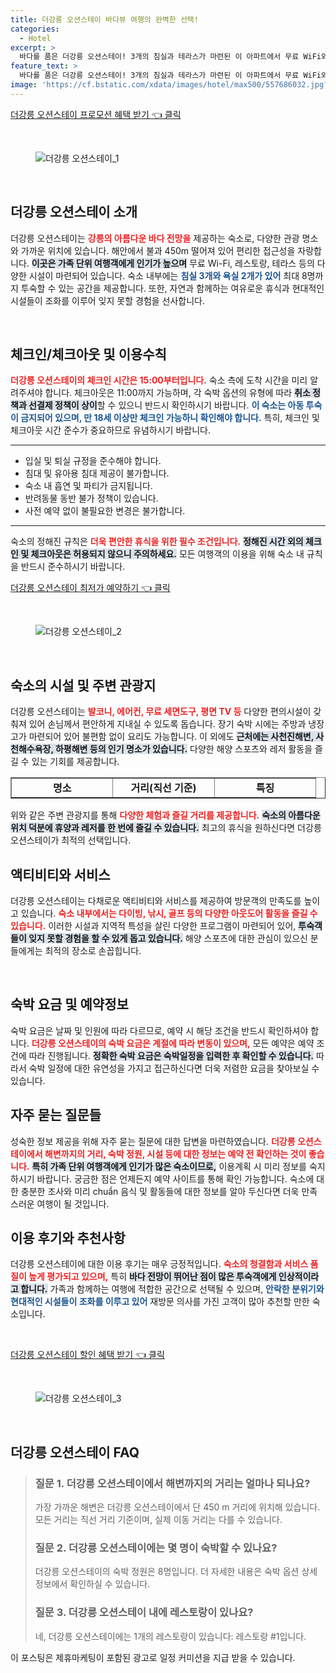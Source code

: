 ```yaml
---
title: 더강릉 오션스테이 바다뷰 여행의 완벽한 선택!
categories:
  - Hotel
excerpt: >
  바다를 품은 더강릉 오션스테이! 3개의 침실과 테라스가 마련된 이 아파트에서 무료 WiFi와 환상적인 도시 전망을 즐기며 눈 앞에 펼쳐진 해변에서 낚시와 같은 다양한 액티비티를 만끽하세요.
feature_text: >
  바다를 품은 더강릉 오션스테이! 3개의 침실과 테라스가 마련된 이 아파트에서 무료 WiFi와 환상적인 도시 전망을 즐기며 눈 앞에 펼쳐진 해변에서 낚시와 같은 다양한 액티비티를 만끽하세요.
image: 'https://cf.bstatic.com/xdata/images/hotel/max500/557686032.jpg?k=61651863a09db933346224dee3e2977c99dbb475fd7bf00d6986c6dcea75bc3b&o=&hp=1'
---
```


<p><a class="modoo-button" href="https://tinyurl.com/2cl48ghm" rel="nofollow noopener">더강릉 오션스테이 프로모션 혜택 받기 👈 클릭</a></p><br/>
<figure class="image"><img alt="더강릉 오션스테이_1" src="https://cf.bstatic.com/xdata/images/hotel/max1024x768/557685969.jpg?k=38e7d99f5ffd41e7279b6a79b76a56ff09f7e7ae0892a4c19385bcb794f6c952&amp;o=&amp;hp=1"/></figure><br/>

<h2 data-ke-size="size26" id="더강릉_오션스테이_소개">더강릉 오션스테이 소개</h2>
<p data-ke-size="size16">더강릉 오션스테이는 <b><span style="color: #ee2323;">강릉의 아름다운 바다 전망을</span></b> 제공하는 숙소로, 다양한 관광 명소와 가까운 위치에 있습니다. 해안에서 불과 450m 떨어져 있어 편리한 접근성을 자랑합니다. <b><span style="background-color: #21538527;">이곳은 가족 단위 여행객에게 인기가 높으며</span></b> 무료 Wi-Fi, 레스토랑, 테라스 등의 다양한 시설이 마련되어 있습니다. 숙소 내부에는 <b><span style="color: #1a5490;">침실 3개와 욕실 2개가 있어</span></b> 최대 8명까지 투숙할 수 있는 공간을 제공합니다. 또한, 자연과 함께하는 여유로운 휴식과 현대적인 시설들이 조화를 이루어 잊지 못할 경험을 선사합니다. </p>
<p data-ke-size="size16"> </p>
<h2 data-ke-size="size23" id="체크인_체크아웃_및_이용수칙">체크인/체크아웃 및 이용수칙</h2>
<p data-ke-size="size16"><b><span style="color: #ee2323;">더강릉 오션스테이의 체크인 시간은 15:00부터입니다.</span></b> 숙소 측에 도착 시간을 미리 알려주셔야 합니다. 체크아웃은 11:00까지 가능하며, 각 숙박 옵션의 유형에 따라 <b><span style="background-color: #21538527;">취소 정책과 선결제 정책이 상이</span></b>할 수 있으니 반드시 확인하시기 바랍니다. <b><span style="color: #1a5490;">이 숙소는 아동 투숙이 금지되어 있으며, 만 18세 이상만 체크인 가능하니 확인해야 합니다.</span></b> 특히, 체크인 및 체크아웃 시간 준수가 중요하므로 유념하시기 바랍니다.</p>
<hr contenteditable="false" data-ke-style="style5" data-ke-type="horizontalRule"/>
<ul data-ke-list-type="disc" style="list-style-type: disc;">
<li>입실 및 퇴실 규정을 준수해야 합니다.</li>
<li>침대 및 유아용 침대 제공이 불가합니다.</li>
<li>숙소 내 흡연 및 파티가 금지됩니다.</li>
<li>반려동물 동반 불가 정책이 있습니다.</li>
<li>사전 예약 없이 불필요한 변경은 불가합니다.</li>
</ul>
<hr contenteditable="false" data-ke-style="style5" data-ke-type="horizontalRule"/>
<p data-ke-size="size16">숙소의 정해진 규칙은 <b><span style="color: #ee2323;">더욱 편안한 휴식을 위한 필수 조건입니다.</span></b> <b><span style="background-color: #21538527;">정해진 시간 외의 체크인 및 체크아웃은 허용되지 않으니 주의하세요.</span></b> 모든 여행객의 이용을 위해 숙소 내 규칙을 반드시 준수하시기 바랍니다.</p>
<p><a class="modoo-button" href="https://tinyurl.com/2cl48ghm" rel="nofollow noopener">더강릉 오션스테이 최저가 예약하기 👈 클릭</a></p><br/>
<figure class="image"><img alt="더강릉 오션스테이_2" src="https://cf.bstatic.com/xdata/images/hotel/max500/557686032.jpg?k=61651863a09db933346224dee3e2977c99dbb475fd7bf00d6986c6dcea75bc3b&amp;o=&amp;hp=1"/></figure><br/>
<h2 data-ke-size="size23" id="숙소의_시설_및_주변관광지">숙소의 시설 및 주변 관광지</h2>
<p data-ke-size="size16">더강릉 오션스테이는 <b><span style="color: #ee2323;">발코니, 에어컨, 무료 세면도구, 평면 TV 등</span></b> 다양한 편의시설이 갖춰져 있어 손님께서 편안하게 지내실 수 있도록 돕습니다. 장기 숙박 시에는 주방과 냉장고가 마련되어 있어 불편함 없이 요리도 가능합니다. 이 외에도 <b><span style="background-color: #21538527;">근처에는 사천진해변, 사천해수욕장, 하평해변 등의 인기 명소가 있습니다.</span></b> 다양한 해양 스포츠와 레저 활동을 즐길 수 있는 기회를 제공합니다.</p>
<table border="1" data-ke-align="alignLeft" data-ke-style="style16" style="border-collapse: collapse; width: 100%; height: 34px;">
<tbody>
<tr style="height: 17px;">
<td style="width: 33.3333%; text-align: center; height: 17px;"><b>명소</b></td>
<td style="width: 33.3333%; text-align: center; height: 17px;"><b>거리(직선 기준)</b></td>
<td style="width: 33.3333%; text-align: center; height: 17px;"><b>특징</b></td>
</tr>
<tr style="height: 17px;">
<td style="width: 33.3333%; text-align: center; height: 17px;">사천진해변</td>
<td style="width: 33.3333%; text-align: center; height: 17px;">450 m</td>
<td style="width: 33.3333%; text-align: center;">휴식 및 해양 액티비티</td>
</tr>
<tr>
<td style="width: 33.3333%; text-align: center;">사천해수욕장</td>
<td style="width: 33.3333%; text-align: center;">1.2 km</td>
<td style="width: 33.3333%; text-align: center;">해수욕과 수영 가능</td>
</tr>
<tr>
<td style="width: 33.3333%; text-align: center;">하평해변</td>
<td style="width: 33.3333%; text-align: center;">2.5 km</td>
<td style="width: 33.3333%; text-align: center;">조용한 분위기</td>
</tr>
</tbody>
</table>
<p data-ke-size="size16">위와 같은 주변 관광지를 통해 <b><span style="color: #ee2323;">다양한 체험과 즐길 거리를 제공합니다.</span></b> <b><span style="background-color: #21538527;">숙소의 아름다운 위치 덕분에 휴양과 레저를 한 번에 즐길 수 있습니다.</span></b> 최고의 휴식을 원하신다면 더강릉 오션스테이가 최적의 선택입니다.</p>
<h2 data-ke-size="size23" id="액티비티와_서비스">액티비티와 서비스</h2>
<p data-ke-size="size16">더강릉 오션스테이는 다채로운 액티비티와 서비스를 제공하여 방문객의 만족도를 높이고 있습니다. <b><span style="color: #ee2323;">숙소 내부에서는 다이빙, 낚시, 골프 등의 다양한 아웃도어 활동을 즐길 수 있습니다.</span></b> 이러한 시설과 지역적 특성을 살린 다양한 프로그램이 마련되어 있어, <b><span style="background-color: #21538527;">투숙객들이 잊지 못할 경험을 할 수 있게 돕고 있습니다.</span></b> 해양 스포츠에 대한 관심이 있으신 분들에게는 최적의 장소로 손꼽힙니다.</p>
<p data-ke-size="size16"> </p>
<h2 data-ke-size="size26" id="숙박요금_및_예약정보">숙박 요금 및 예약정보</h2>
<p data-ke-size="size16">숙박 요금은 날짜 및 인원에 따라 다르므로, 예약 시 해당 조건을 반드시 확인하셔야 합니다. <b><span style="color: #ee2323;">더강릉 오션스테이의 숙박 요금은 계절에 따라 변동이 있으며,</span></b> 모든 예약은 예약 조건에 따라 진행됩니다. <b><span style="background-color: #21538527;">정확한 숙박 요금은 숙박일정을 입력한 후 확인할 수 있습니다.</span></b> 따라서 숙박 일정에 대한 유연성을 가지고 접근하신다면 더욱 저렴한 요금을 찾아보실 수 있습니다.</p>
<h2 data-ke-size="size23" id="자주_묻는_질문들">자주 묻는 질문들</h2>
<p data-ke-size="size16">성숙한 정보 제공을 위해 자주 묻는 질문에 대한 답변을 마련하였습니다. <b><span style="color: #ee2323;">더강릉 오션스테이에서 해변까지의 거리, 숙박 정원, 시설 등에 대한 정보는 예약 전 확인하는 것이 좋습니다.</span></b> <b><span style="background-color: #21538527;">특히 가족 단위 여행객에게 인기가 많은 숙소이므로,</span></b> 이용계획 시 미리 정보를 숙지하시기 바랍니다. 궁금한 점은 언제든지 예약 사이트를 통해 확인 가능합니다. 숙소에 대한 충분한 조사와 미리 chuẩn 음식 및 활동들에 대한 정보를 알아 두신다면 더욱 만족스러운 여행이 될 것입니다.</p>
<h2 data-ke-size="size26" id="이용후기와_추천사항">이용 후기와 추천사항</h2>
<p data-ke-size="size16">더강릉 오션스테이에 대한 이용 후기는 매우 긍정적입니다. <b><span style="color: #ee2323;">숙소의 청결함과 서비스 품질이 높게 평가되고 있으며,</span></b> 특히 <b><span style="background-color: #21538527;">바다 전망이 뛰어난 점이 많은 투숙객에게 인상적이라고 합니다.</span></b> 가족과 함께하는 여행에 적합한 공간으로 선택될 수 있으며, <b><span style="color: #1a5490;">안락한 분위기와 현대적인 시설들이 조화를 이루고 있어</span></b> 재방문 의사를 가진 고객이 많아 추천할 만한 숙소입니다.</p>
<p data-ke-size="size16"> </p>
<p> </p>
<p><a class="modoo-button" href="https://tinyurl.com/2cl48ghm" rel="nofollow noopener">더강릉 오션스테이 할인 혜택 받기 👈 클릭</a></p><br>

<figure class="image"><img src="https://cf.bstatic.com/xdata/images/hotel/max500/557686029.jpg?k=fcf0cfce3caad8fff87d06f8ccbe489feaa4c5a833ab07e9c754dba5972193f8&o=&hp=1" alt="더강릉 오션스테이_3"></figure><br>
<h2 id="더강릉 오션스테이_FAQ">더강릉 오션스테이 FAQ</h2>
<div itemscope="" itemtype="https://schema.org/FAQPage"> 
<blockquote> 
<div itemscope="" itemprop="mainEntity" itemtype="https://schema.org/Question"> 
<h3 id="질문_1" itemprop="name">질문 1. 더강릉 오션스테이에서 해변까지의 거리는 얼마나 되나요?</h3> 
<div itemscope="" itemprop="acceptedAnswer" itemtype="https://schema.org/Answer"> 
<span itemprop="text"> 
<p>가장 가까운 해변은 더강릉 오션스테이에서 단 450 m 거리에 위치해 있습니다. 모든 거리는 직선 거리 기준이며, 실제 이동 거리는 다를 수 있습니다.</p> 
</span> 
</div> 
</div> 
<div itemscope="" itemprop="mainEntity" itemtype="https://schema.org/Question"> 
<h3 id="질문_2" itemprop="name">질문 2. 더강릉 오션스테이에는 몇 명이 숙박할 수 있나요?</h3> 
<div itemscope="" itemprop="acceptedAnswer" itemtype="https://schema.org/Answer"> 
<span itemprop="text"> 
<p>더강릉 오션스테이의 숙박 정원은 8명입니다. 더 자세한 내용은 숙박 옵션 상세 정보에서 확인하실 수 있습니다.</p> 
</span> 
</div> 
</div> 
<div itemscope="" itemprop="mainEntity" itemtype="https://schema.org/Question"> 
<h3 id="질문_3" itemprop="name">질문 3. 더강릉 오션스테이 내에 레스토랑이 있나요?</h3> 
<div itemscope="" itemprop="acceptedAnswer" itemtype="https://schema.org/Answer"> 
<span itemprop="text"> 
<p>네, 더강릉 오션스테이에는 1개의 레스토랑이 있습니다: 레스토랑 #1입니다.</p> 
</span> 
</div> 
</div> 
</blockquote> 
</div><p>이 포스팅은 제휴마케팅이 포함된 광고로 일정 커미션을 지급 받을 수 있습니다.</p>

